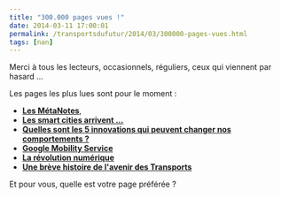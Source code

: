 ```yaml
---
title: "300.000 pages vues !"
date: 2014-03-11 17:00:01
permalink: /transportsdufutur/2014/03/300000-pages-vues.html
tags: [nan]
---
```


<p>Merci à tous les lecteurs, occasionnels, réguliers, ceux qui viennent par hasard ...</p> <p>Les pages les plus lues sont pour le moment : </p> <ul> <li><a href="https://gabrielplassat.github.io/transportsdufutur/les-metanotes-tdf-transports-du-futur" target="_blank"><strong>Les MétaNotes</strong></a>,</li> <li><a href="https://gabrielplassat.github.io/transportsdufutur/2011/10/les-smart-cities-arrivent-risques-et-opportunites-pour-les-differents-acteurs.html" target="_blank"><strong>Les smart cities arrivent ...</strong></a></li> <li><a href="https://gabrielplassat.github.io/transportsdufutur/2011/09/transports-mobilites-quelles-sont-les-5-innovations-qui-peuvent-changer-les-comportements.html" target="_blank"><strong>Quelles sont les 5 innovations qui peuvent changer nos comportements ?</strong></a></li> <li><a href="https://gabrielplassat.github.io/transportsdufutur/2011/07/google-mobility-service-et-si-nous-le-faisions-sans-attendre-.html" target="_blank"><strong>Google Mobility Service</strong></a></li> <li><a href="https://gabrielplassat.github.io/transportsdufutur/2013/08/metanote-17-la-mutation-numerique-nengendre-pas-seulement-de-nouveaux-moyens-de-transports-elle-modi.html" target="_blank"><strong>La révolution numérique</strong></a></li> <li><a href="https://gabrielplassat.github.io/transportsdufutur/2013/05/nayant-pas-su-sintegrer-dans-le-numerique-nomade-porte-par-la-multitude-certains-comme-dell-lien-microsoft-ou-nokia-l.html" target="_blank"><strong>Une brève histoire de l'avenir des Transports</strong></a></li> </ul> <p>Et pour vous, quelle est votre page préférée ?</p> <p> </p> <p> </p>
